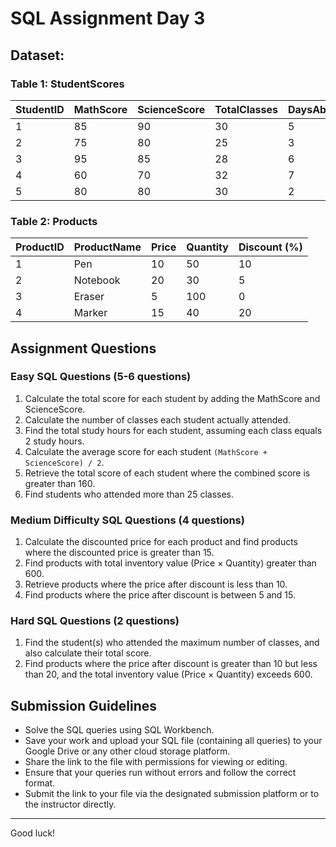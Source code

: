 # SQL Assignment Day 3

## Dataset:

### Table 1: StudentScores
| StudentID | MathScore | ScienceScore | TotalClasses | DaysAbsent |
|-----------|-----------|--------------|--------------|------------|
| 1         | 85        | 90           | 30           | 5          |
| 2         | 75        | 80           | 25           | 3          |
| 3         | 95        | 85           | 28           | 6          |
| 4         | 60        | 70           | 32           | 7          |
| 5         | 80        | 80           | 30           | 2          |

### Table 2: Products
| ProductID | ProductName | Price | Quantity | Discount (%) |
|-----------|-------------|-------|----------|--------------|
| 1         | Pen         | 10    | 50       | 10           |
| 2         | Notebook    | 20    | 30       | 5            |
| 3         | Eraser      | 5     | 100      | 0            |
| 4         | Marker      | 15    | 40       | 20           |

## Assignment Questions

### Easy SQL Questions (5-6 questions)
1. Calculate the total score for each student by adding the MathScore and ScienceScore.
2. Calculate the number of classes each student actually attended.
3. Find the total study hours for each student, assuming each class equals 2 study hours.
4. Calculate the average score for each student `(MathScore + ScienceScore) / 2`.
5. Retrieve the total score of each student where the combined score is greater than 160.
6. Find students who attended more than 25 classes.

### Medium Difficulty SQL Questions (4 questions)
1. Calculate the discounted price for each product and find products where the discounted price is greater than 15.
2. Find products with total inventory value (Price × Quantity) greater than 600.
3. Retrieve products where the price after discount is less than 10.
4. Find products where the price after discount is between 5 and 15.

### Hard SQL Questions (2 questions)
1. Find the student(s) who attended the maximum number of classes, and also calculate their total score.
2. Find products where the price after discount is greater than 10 but less than 20, and the total inventory value (Price × Quantity) exceeds 600.

## Submission Guidelines
- Solve the SQL queries using SQL Workbench.
- Save your work and upload your SQL file (containing all queries) to your Google Drive or any other cloud storage platform.
- Share the link to the file with permissions for viewing or editing.
- Ensure that your queries run without errors and follow the correct format.
- Submit the link to your file via the designated submission platform or to the instructor directly.

---
Good luck!

